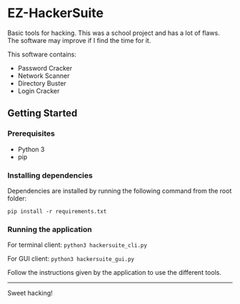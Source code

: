 # EZ-HackerSuite
Basic tools for hacking. This was a school project and has a lot of flaws. The software may improve if I find the time for it.

This software contains:
 - Password Cracker
 - Network Scanner
 - Directory Buster
 - Login Cracker

## Getting Started

### Prerequisites
- Python 3
- pip

### Installing dependencies
Dependencies are installed by running the following command from the root folder:

`pip install -r requirements.txt`

### Running the application
For terminal client: `python3 hackersuite_cli.py`

For GUI client: `python3 hackersuite_gui.py`

Follow the instructions given by the application to use the different tools.

---

Sweet hacking!
